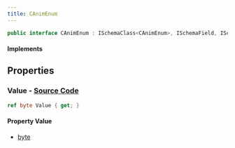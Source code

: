 ```yaml
---
title: CAnimEnum
---
```


```csharp
public interface CAnimEnum : ISchemaClass<CAnimEnum>, ISchemaField, ISchemaClass, INativeHandle
```

#### Implements

## Properties

### **Value** - [Source Code](https://github.com/swiftly-solution/swiftlys2/blob/main/managed/src/SwiftlyS2.Generated/Schemas/Interfaces/CAnimEnum.cs#L16)

```csharp
ref byte Value { get; }
```

#### Property Value

- [byte](https://learn.microsoft.com/dotnet/api/system.byte)

